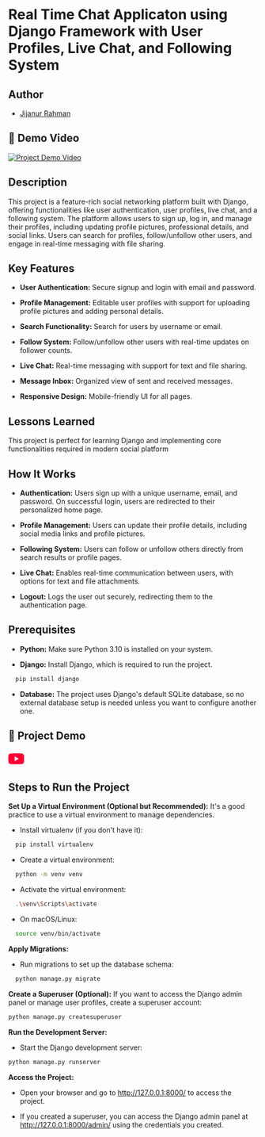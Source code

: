 # Real Time Chat Applicaton using Django Framework with User Profiles, Live Chat, and Following System
## Author
- [Jijanur Rahman](https://jijanurrahman.netlify.app)

## 🎥 Demo Video

[![Project Demo Video](https://img.youtube.com/vi/B2QjFlOGWIA/0.jpg)](https://youtu.be/B2QjFlOGWIA)

## Description
This project is a feature-rich social networking platform built with Django, offering functionalities like user authentication,
user profiles, live chat, and a following system. The platform allows users to sign up, log in, and manage their profiles,
including updating profile pictures, professional details, and social links. Users can search for profiles, follow/unfollow
other users, and engage in real-time messaging with file sharing.

## Key Features

- **User Authentication:** Secure signup and login with email and password.
  
- **Profile Management:** Editable user profiles with support for uploading profile pictures and adding personal details.
  
- **Search Functionality:** Search for users by username or email.
  
- **Follow System:** Follow/unfollow other users with real-time updates on follower counts.
  
- **Live Chat:** Real-time messaging with support for text and file sharing.
   
- **Message Inbox:** Organized view of sent and received messages.
  
- **Responsive Design:** Mobile-friendly UI for all pages.

## Lessons Learned
This project is perfect for learning Django and implementing core functionalities required in modern social platform

## How It Works

- **Authentication:** Users sign up with a unique username, email, and password. On successful login, users are redirected to their personalized home page.

- **Profile Management:** Users can update their profile details, including social media links and profile pictures.

- **Following System:** Users can follow or unfollow others directly from search results or profile pages.

- **Live Chat:** Enables real-time communication between users, with options for text and file attachments.

- **Logout:** Logs the user out securely, redirecting them to the authentication page.

 ## Prerequisites

- **Python:** Make sure Python 3.10 is installed on your system.

- **Django:** Install Django, which is required to run the project.
```bash
  pip install django
```
- **Database:** The project uses Django's default SQLite database, so no external database setup is needed unless you want to configure another one.

## 🔗 Project Demo
[![YouTube](data:image/png;base64,iVBORw0KGgoAAAANSUhEUgAAACAAAAAgCAYAAABzenr0AAABJklEQVR4Ae2WpVaFQRSFcaeS4QVwIjTiLbgk7D1w9xeg4FQcOu6acHeXtNnDmsFd7in/WetLI+f7dbYDAFEsAUvgoeAQ5k5iSQFpIH1kkMyQFXJMTsgpwTuc6jlHes2M3qNP71mge7g76DLNg8gygZ1QckGmuSdZJ7Azq8RDCSQTCJGgBCoFBWqVQLegQJcSmPnWIr9oICMXcIr4C4FJJbD9rUX+NtzX+CIQlfVbgS0lcP4jAVNt/UCA7acCZ0oAPxfQdXMLFNUBvpHflvgbAVM7h0B6zrfeD3kB+Ucg/xLKf4biPyLJX3GH9GFUogRSBQUSTSBZEwskQpFs1USyl6E0gRSRJtJPhsnci1B69oVQeqzXzOo9+kmj3juBeDw2BkSxBCyBO+9s03HRLVCoAAAAAElFTkSuQmCC)](https://youtu.be/B2QjFlOGWIA?si=4jghcI1Gk4x166tj)


## Steps to Run the Project

**Set Up a Virtual Environment (Optional but Recommended):** It's a good practice to use a virtual environment to manage dependencies.

- Install virtualenv (if you don't have it):
```bash
  pip install virtualenv
```
- Create a virtual environment:
```bash
  python -m venv venv
```
- Activate the virtual environment:
```bash
  .\venv\Scripts\activate
```
- On macOS/Linux:
```bash
  source venv/bin/activate
```

**Apply Migrations:**
- Run migrations to set up the database schema:
```bash
  python manage.py migrate
```
**Create a Superuser (Optional):** If you want to access the Django admin panel or manage user profiles, create a superuser account:
```bash
python manage.py createsuperuser
```
**Run the Development Server:**
- Start the Django development server:
```bash
python manage.py runserver
```
**Access the Project:**

- Open your browser and go to http://127.0.0.1:8000/ to access the project.

- If you created a superuser, you can access the Django admin panel at http://127.0.0.1:8000/admin/ using the credentials you created.
